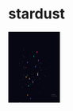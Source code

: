 # stardust
<p>  <img src="https://raw.githubusercontent.com/VitaliPom/stardust/master/stardust/SCREENSHOT.png" alt="screenshot.com" style="width:104px;height:142px;">
